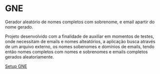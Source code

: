# GNE
Gerador aleatório de nomes completos com sobrenome, e email apartir do nome gerado.

Projeto desenvolvido com a finalidade de auxiliar em momentos de testes, onde necessitam de emails e nomes alteatórios, a aplicação busca através de um arquivo externo, os nomes sobenomes e domínios de emails, tendo então nomes completos com nomes e sobrenomes e emails completos gerados aleatoriamente.


 [Setup GNE](https://mega.nz/#F!fxNyASyb!nvy0smF75XIMYMHWVlkfzg)
